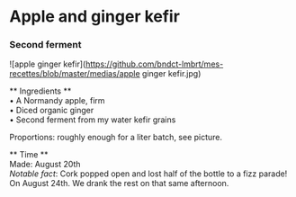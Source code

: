 # Apple and ginger kefir
### Second ferment

![apple ginger kefir](https://github.com/bndct-lmbrt/mes-recettes/blob/master/medias/apple ginger kefir.jpg)

** Ingredients **  
• A Normandy apple, firm  
• Diced organic ginger  
• Second ferment from my water kefir grains  

Proportions: roughly enough for a liter batch, see picture.

** Time **  
Made: August 20th  
_Notable fact_: Cork popped open and lost half of the bottle to a fizz parade! On August 24th. We drank the rest on that same afternoon.
